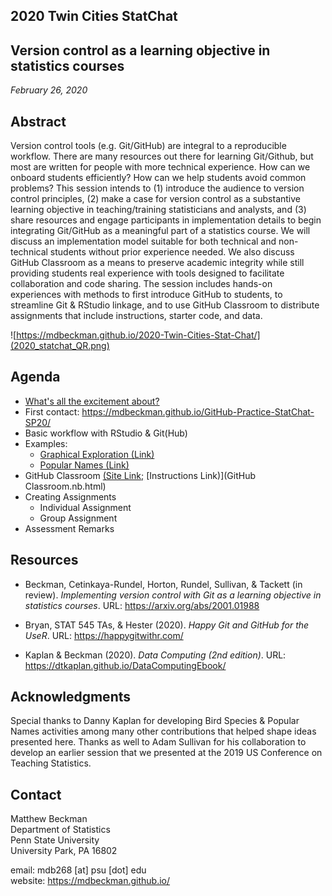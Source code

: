 ## 2020 Twin Cities StatChat

## Version control as a learning objective in statistics courses

*February 26, 2020*


## Abstract

Version control tools (e.g. Git/GitHub) are integral to a reproducible workflow. There are many resources out there for learning Git/Github, but most are written for people with more technical experience. How can we onboard students efficiently? How can we help students avoid common problems? This session intends to (1) introduce the audience to version control principles, (2) make a case for version control as a substantive learning objective in teaching/training statisticians and analysts, and (3) share resources and engage participants in implementation details to begin integrating Git/GitHub as a meaningful part of a statistics course. We will discuss an implementation model suitable for both technical and non-technical students without prior experience needed.  We also discuss GitHub Classroom as a means to preserve academic integrity while still providing students real experience with tools designed to facilitate collaboration and code sharing. The session includes hands-on experiences with methods to first introduce GitHub to students, to streamline Git & RStudio linkage, and to use GitHub Classroom to distribute assignments that include instructions, starter code, and data.

![https://mdbeckman.github.io/2020-Twin-Cities-Stat-Chat/](2020_statchat_QR.png)


## Agenda

- [What's all the excitement about?](2020-statchat.html)
- First contact: <https://mdbeckman.github.io/GitHub-Practice-StatChat-SP20/>
- Basic workflow with RStudio & Git(Hub)
- Examples: 
    - [Graphical Exploration (Link)](https://classroom.github.com/a/ynGzID_O)
    - [Popular Names (Link)](https://classroom.github.com/g/1diN8K32)
- GitHub Classroom [(Site Link;](https://classroom.github.com/) [Instructions Link)](GitHub Classroom.nb.html)
- Creating Assignments
    - Individual Assignment
    - Group Assignment
- Assessment Remarks



## Resources

- Beckman, Cetinkaya-Rundel, Horton, Rundel, Sullivan, & Tackett (in review). *Implementing version control with Git as a learning objective in statistics courses*. URL: <https://arxiv.org/abs/2001.01988>

- Bryan, STAT 545 TAs, & Hester (2020). *Happy Git and GitHub for the UseR*. URL: <https://happygitwithr.com/>

- Kaplan & Beckman (2020). *Data Computing (2nd edition)*.  URL: <https://dtkaplan.github.io/DataComputingEbook/>


## Acknowledgments

Special thanks to Danny Kaplan for developing Bird Species & Popular Names activities among many other contributions that helped shape ideas presented here.  Thanks as well to Adam Sullivan for his collaboration to develop an earlier session that we presented at the 2019 US Conference on Teaching Statistics.


## Contact

Matthew Beckman  
Department of Statistics  
Penn State University  
University Park, PA 16802  

email: mdb268 [at] psu [dot] edu  
website: <https://mdbeckman.github.io/>  
